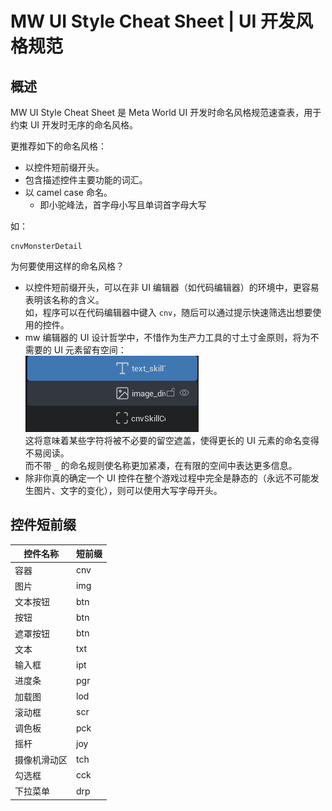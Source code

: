 # MW UI Style Cheat Sheet | UI 开发风格规范

## 概述

MW UI Style Cheat Sheet 是 Meta World UI 开发时命名风格规范速查表，用于约束 UI 开发时无序的命名风格。

更推荐如下的命名风格：

- 以控件短前缀开头。
- 包含描述控件主要功能的词汇。
- 以 camel case 命名。
  - 即小驼峰法，首字母小写且单词首字母大写

如：

```
cnvMonsterDetail
```

为何要使用这样的命名风格？

- 以控件短前缀开头，可以在非 UI 编辑器（如代码编辑器）的环境中，更容易表明该名称的含义。  
  如，程序可以在代码编辑器中键入 `cnv`，随后可以通过提示快速筛选出想要使用的控件。
- mw 编辑器的 UI 设计哲学中，不惜作为生产力工具的寸土寸金原则，将为不需要的 UI 元素留有空间：  
  ![img.png](pic/shitUi.png)  
  这将意味着某些字符将被不必要的留空遮盖，使得更长的 UI 元素的命名变得不易阅读。  
  而不带 `_` 的命名规则使名称更加紧凑，在有限的空间中表达更多信息。
- 除非你真的确定一个 UI 控件在整个游戏过程中完全是静态的（永远不可能发生图片、文字的变化），则可以使用大写字母开头。

## 控件短前缀

| 控件名称     | 短前缀 |
| ------------ | ------ |
| 容器         | cnv    |
| 图片         | img    |
| 文本按钮     | btn    |
| 按钮         | btn    |
| 遮罩按钮     | btn    |
| 文本         | txt    |
| 输入框       | ipt    |
| 进度条       | pgr    |
| 加载图       | lod    |
| 滚动框       | scr    |
| 调色板       | pck    |
| 摇杆         | joy    |
| 摄像机滑动区 | tch    |
| 勾选框       | cck    |
| 下拉菜单     | drp    |

